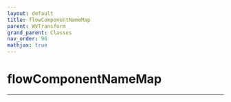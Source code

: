 ```yaml
---
layout: default
title: flowComponentNameMap
parent: WVTransform
grand_parent: Classes
nav_order: 96
mathjax: true
---
```


#  flowComponentNameMap




---

